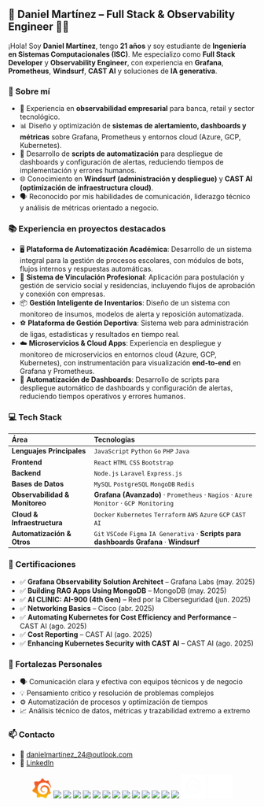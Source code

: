 ## 🧠 Daniel Martínez – Full Stack & Observability Engineer 👨‍💻

¡Hola! Soy **Daniel Martínez**, tengo **21 años** y soy estudiante de **Ingeniería en Sistemas Computacionales (ISC)**. Me especializo como **Full Stack Developer** y **Observability Engineer**, con experiencia en **Grafana**, **Prometheus**, **Windsurf**, **CAST AI** y soluciones de **IA generativa**.


### 🚀 Sobre mí

* 💼 Experiencia en **observabilidad empresarial** para banca, retail y sector tecnológico.
* 📊 Diseño y optimización de **sistemas de alertamiento, dashboards y métricas** sobre Grafana, Prometheus y entornos cloud (Azure, GCP, Kubernetes).
* 🔄 Desarrollo de **scripts de automatización** para despliegue de dashboards y configuración de alertas, reduciendo tiempos de implementación y errores humanos.
* 🌐 Conocimiento en **Windsurf (administración y despliegue)** y **CAST AI (optimización de infraestructura cloud)**.
* 🗣️ Reconocido por mis habilidades de comunicación, liderazgo técnico y análisis de métricas orientado a negocio.


### 📚 Experiencia en proyectos destacados

* 🖥️ **Plataforma de Automatización Académica**: Desarrollo de un sistema integral para la gestión de procesos escolares, con módulos de bots, flujos internos y respuestas automáticas.
* 👔 **Sistema de Vinculación Profesional**: Aplicación para postulación y gestión de servicio social y residencias, incluyendo flujos de aprobación y conexión con empresas.
* 📦 **Gestión Inteligente de Inventarios**: Diseño de un sistema con monitoreo de insumos, modelos de alerta y reposición automatizada.
* ⚽ **Plataforma de Gestión Deportiva**: Sistema web para administración de ligas, estadísticas y resultados en tiempo real.
* ☁️ **Microservicios & Cloud Apps**: Experiencia en despliegue y monitoreo de microservicios en entornos cloud (Azure, GCP, Kubernetes), con instrumentación para visualización **end-to-end** en Grafana y Prometheus.
* 🔄 **Automatización de Dashboards**: Desarrollo de scripts para despliegue automático de dashboards y configuración de alertas, reduciendo tiempos operativos y errores humanos.


### 💻 Tech Stack

| Área                           | Tecnologías                                                                                 |
| :----------------------------- | :------------------------------------------------------------------------------------------ |
| **Lenguajes Principales**      | `JavaScript` `Python` `Go` `PHP` `Java`                                                     |
| **Frontend**                   | `React` `HTML` `CSS` `Bootstrap`                                                            |
| **Backend**                    | `Node.js` `Laravel` `Express.js`                                                            |
| **Bases de Datos**             | `MySQL` `PostgreSQL` `MongoDB` `Redis`                                                      |
| **Observabilidad & Monitoreo** | **Grafana (Avanzado)** · `Prometheus` · `Nagios` · `Azure Monitor` · `GCP Monitoring`       |
| **Cloud & Infraestructura**    | `Docker` `Kubernetes` `Terraform` `AWS` `Azure` `GCP` `CAST AI`                             |
| **Automatización & Otros**     | `Git` `VSCode` `Figma` `IA Generativa` · **Scripts para dashboards Grafana** · **Windsurf** |


### 🏅 Certificaciones

* ✅ **Grafana Observability Solution Architect** – Grafana Labs (may. 2025)
* ✅ **Building RAG Apps Using MongoDB** – MongoDB (may. 2025)
* ✅ **AI CLINIC: AI-900 (4th Gen)** – Red por la Ciberseguridad (jun. 2025)
* ✅ **Networking Basics** – Cisco (abr. 2025)
* ✅ **Automating Kubernetes for Cost Efficiency and Performance** – CAST AI (ago. 2025)
* ✅ **Cost Reporting** – CAST AI (ago. 2025)
* ✅ **Enhancing Kubernetes Security with CAST AI** – CAST AI (ago. 2025)


### 🎯 Fortalezas Personales

* 🗣️ Comunicación clara y efectiva con equipos técnicos y de negocio
* 💡 Pensamiento crítico y resolución de problemas complejos
* ⚙️ Automatización de procesos y optimización de tiempos
* 📈 Análisis técnico de datos, métricas y trazabilidad extremo a extremo


### 📫 Contacto

* 📧 [danielmartinez\_24@outlook.com](mailto:danielmartinez_24@outlook.com)
* 🔗 [LinkedIn](https://www.linkedin.com/in/daniel-martinez-789bb2265)

<p align="center">  
  <img src="https://raw.githubusercontent.com/grafana/grafana/main/public/img/grafana_icon.svg" width="40"/>  
  <img src="https://cdn.jsdelivr.net/gh/devicons/devicon/icons/git/git-original.svg" width="40"/>  
  <img src="https://cdn.jsdelivr.net/gh/devicons/devicon/icons/vscode/vscode-original.svg" width="40"/>  
  <img src="https://cdn.jsdelivr.net/gh/devicons/devicon/icons/javascript/javascript-original.svg" width="40"/>  
  <img src="https://cdn.jsdelivr.net/gh/devicons/devicon/icons/python/python-original.svg" width="40"/>  
  <img src="https://cdn.jsdelivr.net/gh/devicons/devicon/icons/go/go-original.svg" width="40"/>  
  <img src="https://cdn.jsdelivr.net/gh/devicons/devicon/icons/mysql/mysql-original.svg" width="40"/>  
  <img src="https://cdn.jsdelivr.net/gh/devicons/devicon/icons/postgresql/postgresql-original.svg" width="40"/>  
  <img src="https://cdn.jsdelivr.net/gh/devicons/devicon/icons/mongodb/mongodb-original.svg" width="40"/>  
  <img src="https://cdn.jsdelivr.net/gh/devicons/devicon/icons/docker/docker-original.svg" width="40"/>  
  <img src="https://cdn.jsdelivr.net/gh/devicons/devicon/icons/kubernetes/kubernetes-plain.svg" width="40"/>  
  <img src="https://cdn.jsdelivr.net/gh/devicons/devicon/icons/terraform/terraform-original.svg" width="40"/>  
  <img src="https://cdn.jsdelivr.net/gh/devicons/devicon/icons/googlecloud/googlecloud-original.svg" width="40"/>  
  <img src="https://cdn.jsdelivr.net/gh/devicons/devicon/icons/azure/azure-original.svg" width="40"/>  
  <img src="assets/logos/cast-ai.png" height="50" width="50" title="CAST AI"/>  
  <img src="assets/logos/windsurf.png" height="50" width="50" title="Windsurf"/>   
</p>
